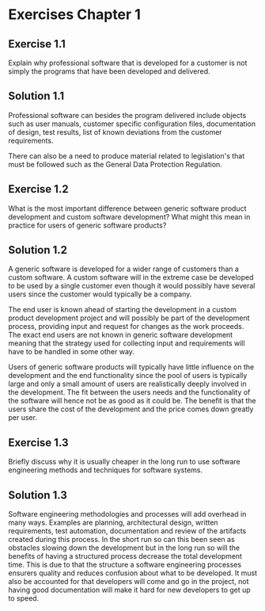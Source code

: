 # Exercises Chapter 1

## Exercise 1.1

Explain why professional software that is developed for a customer is not simply the programs that have been developed and delivered.

## Solution 1.1

Professional software can besides the program delivered include objects such as user manuals, customer specific configuration files, documentation of design, test results, list of known deviations from the customer requirements.

There can also be a need to produce material related to legislation's that must be followed such as the General Data Protection Regulation.

## Exercise 1.2

What is the most important difference between generic software product development and custom software development? What might this mean in practice for users of generic software products?  

## Solution 1.2

A generic software is developed for a wider range of customers than a custom software. A custom software will in the extreme case be developed to be used by a single customer even though it would possibly have several users since the customer would typically be a company.

The end user is known ahead of starting the development in a custom product development project and will possibly be part of the development process, providing input and request for changes as the work proceeds. The exact end users are not known in generic software development meaning that the strategy used for collecting input and requirements will have to be handled in some other way.

Users of generic software products will typically have little influence on the development and the end functionality since the pool of users is typically large and only a small amount of users are realistically deeply involved in the development. The fit between the users needs and the functionality of the software will hence not be as good as it could be. The benefit is that the users share the cost of the development and the price comes down greatly per user.

## Exercise 1.3

Briefly discuss why it is usually cheaper in the long run to use software engineering methods and techniques for software systems.

## Solution 1.3

Software engineering methodologies and processes will add overhead in many ways. Examples are planning, architectural design, written requirements, test automation, documentation and review of the artifacts created during this process. In the short run so can this been seen as obstacles slowing down the development but in the long run so will the benefits of having a structured process decrease the total development time. This is due to that the structure a software engineering processes ensurers quality and reduces confusion about what to be developed. It must also be accounted for that developers will come and go in the project, not having good documentation will make it hard for new developers to get up to speed.
